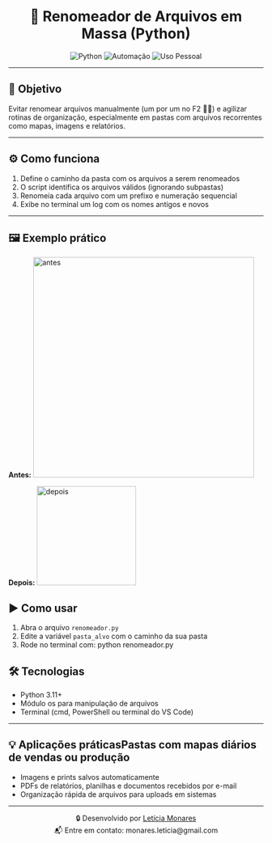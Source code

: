 <h1 align="center">🧹 Renomeador de Arquivos em Massa (Python)</h1>

<p align="center">
  <img src="https://img.shields.io/badge/Python-3.11-blue" alt="Python">
  <img src="https://img.shields.io/badge/Automação-Terminal-purple" alt="Automação">
  <img src="https://img.shields.io/badge/Aplicação-Prática-success" alt="Uso Pessoal">
</p>

---

## 📌 Objetivo

Evitar renomear arquivos manualmente (um por um no F2 😮‍💨) e agilizar rotinas de organização, especialmente em pastas com arquivos recorrentes como mapas, imagens e relatórios.

---

## ⚙️ Como funciona

1. Define o caminho da pasta com os arquivos a serem renomeados
2. O script identifica os arquivos válidos (ignorando subpastas)
3. Renomeia cada arquivo com um prefixo e numeração sequencial
4. Exibe no terminal um log com os nomes antigos e novos

---

## 🖼️ Exemplo prático

**Antes:**
<img width="436" alt="antes" src="https://github.com/user-attachments/assets/26deee07-cdb5-4057-982d-b66edd405c47" />

**Depois:**
<img width="196" alt="depois" src="https://github.com/user-attachments/assets/05daaabd-4839-487f-8874-8dcc6ea9967b" />

## ▶️ Como usar

1. Abra o arquivo `renomeador.py`
2. Edite a variável `pasta_alvo` com o caminho da sua pasta
3. Rode no terminal com: python renomeador.py

## 🛠️ Tecnologias

- Python 3.11+
- Módulo os para manipulação de arquivos
- Terminal (cmd, PowerShell ou terminal do VS Code)

---

## 💡 Aplicações práticasPastas com mapas diários de vendas ou produção

- Imagens e prints salvos automaticamente
- PDFs de relatórios, planilhas e documentos recebidos por e-mail
- Organização rápida de arquivos para uploads em sistemas

---

<p align="center">
  🔒 Desenvolvido por <a href="https://www.linkedin.com/in/leticia-monares-875493182/">Letícia Monares</a><br>
  📬 Entre em contato: monares.leticia@gmail.com
</p>

